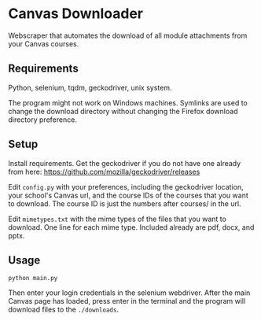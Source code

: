 # Canvas Downloader
Webscraper that automates the download of all module attachments from your Canvas courses.

## Requirements
Python, selenium, tqdm, geckodriver, unix system.

The program might not work on Windows machines.  Symlinks are used to change the download directory without changing the Firefox download directory preference.

## Setup
Install requirements.
Get the geckodriver if you do not have one already from here: https://github.com/mozilla/geckodriver/releases

Edit `config.py` with your preferences, including the geckodriver location, your school's Canvas url, and the course IDs of the courses that you want to download.  The course ID is just the numbers after courses/ in the url.

Edit `mimetypes.txt` with the mime types of the files that you want to download.  One line for each mime type.  Included already are pdf, docx, and pptx.

## Usage

`python main.py`

Then enter your login credentials in the selenium webdriver.  After the main Canvas page has loaded, press enter in the terminal and the program will download files to the `./downloads`.

